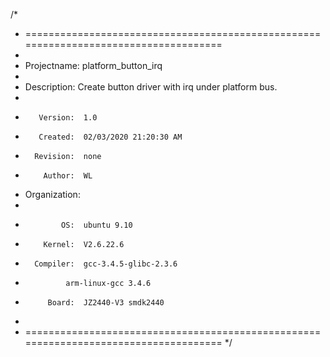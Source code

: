 /*
 * =====================================================================================
 *
 *    Projectname:  platform_button_irq
 *
 *    Description:  Create button driver with irq under platform bus.
 *
 *        Version:  1.0
 *        Created:  02/03/2020 21:20:30 AM
 *       Revision:  none
 *         Author:  WL
 *   Organization:  
 *
 *             OS:  ubuntu 9.10
 *         Kernel:  V2.6.22.6
 *       Compiler:  gcc-3.4.5-glibc-2.3.6
 *       	    arm-linux-gcc 3.4.6
 *          Board:  JZ2440-V3 smdk2440
 *
 * =====================================================================================
 */
